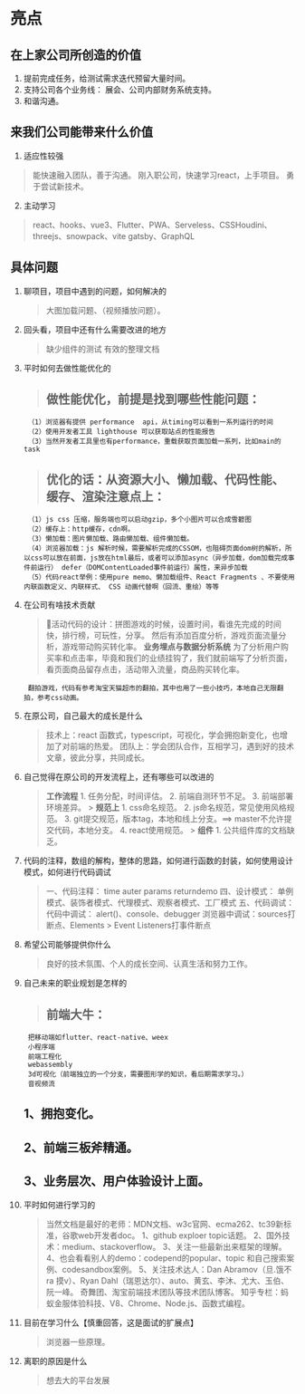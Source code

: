 # 亮点

## 在上家公司所创造的价值

1. 提前完成任务，给测试需求迭代预留大量时间。
2. 支持公司各个业务线：
   展会、公司内部财务系统支持。
3. 和谐沟通。

## 来我们公司能带来什么价值

1. 适应性较强
  > 能快速融入团队，善于沟通。
  > 刚入职公司，快速学习react，上手项目。
  > 勇于尝试新技术。

2. 主动学习
  > react、hooks、vue3、Flutter、PWA、Serveless、CSSHoudini、threejs、snowpack、vite
  > gatsby、GraphQL

## 具体问题

1. 聊项目，项目中遇到的问题，如何解决的
	>  大图加载问题、（视频播放问题）。
	
2. 回头看，项目中还有什么需要改进的地方
	>   缺少组件的测试
	 	有效的整理文档
	 	 
3. 平时如何去做性能优化的
	> ## 做性能优化，前提是找到哪些性能问题：
		（1）浏览器有提供 performance  api，从timing可以看到一系列运行的时间
		（2）使用开发者工具 lighthouse 可以获取站点的性能报告
		（3）当然开发者工具里也有performance，重载获取页面加载一系列，比如main的task

	> ## 优化的话：从资源大小、懒加载、代码性能、缓存、渲染注意点上：
	 	（1）js css 压缩，服务端也可以启动gzip，多个小图片可以合成雪碧图
	 	（2）缓存上：http缓存，cdn啊。
	 	（3）懒加载：图片懒加载、路由懒加载、组件懒加载。
	 	（4）浏览器加载：js 解析时候，需要解析完成的CSSOM，也阻碍页面dom树的解析，所以css可以放在前面，js放在html最后，或者可以添加async（异步加载，dom加载完成事件前运行） defer（DOMContentLoaded事件前运行）属性，来异步加载
	 	（5）代码react举例：使用pure memo、懒加载组件、React Fragments 、不要使用内联函数定义、内联样式、 CSS 动画代替啊（回流、重绘）等等

4. 在公司有啥技术贡献
	> 活动代码的设计：拼图游戏的时候，设置时间，看谁先完成的时间快，排行榜，可玩性，分享。
        然后有添加百度分析，游戏页面流量分析，游戏带动购买转化率。
     > **业务埋点与数据分析系统**
        为了分析用户购买率和点击率，毕竟和我们的业绩挂钩了，我们就前端写了分析页面，看页面商品留存点击，活动带入流量，商品购买转化率。

        翻拍游戏，代码有参考淘宝天猫超市的翻拍，其中也用了一些小技巧，本地自己无限翻拍，参考css动画。
	
5. 在原公司，自己最大的成长是什么
	> 技术上：react 函数式，typescript，可视化，学会拥抱新变化，也增加了对前端的热爱。
	> 团队上：学会团队合作，互相学习，遇到好的技术文章，彼此分享，共同成长。

6. 自己觉得在原公司的开发流程上，还有哪些可以改进的

	 > **工作流程**
		   1. 任务分配，时间评估。
		   2. 前端自测环节不足。
		   3. 前端部署环境差异。
		> **规范上**
		   1. css命名规范。
		   2. js命名规范，常见使用风格规范。
		   3. git提交规范，版本tag，本地和线上分支。==> master不允许提交代码，本地分支。
		   4. react使用规范。
		> **组件**
		   1. 公共组件库的文档缺乏。


7. 代码的注释，数组的解构，整体的思路，如何进行函数的封装，如何使用设计模式，如何进行代码调试
 	> 一、代码注释：
 		time auter params returndemo
	> 四、设计模式： 单例模式、装饰者模式、代理模式、观察者模式、工厂模式
	> 五、代码调试：
			代码中调试： alert()、console、debugger
			浏览器中调试：sources打断点、Elements > Event Listeners打事件断点
	
8. 希望公司能够提供你什么
	> 良好的技术氛围、个人的成长空间、认真生活和努力工作。
	
9. 自己未来的职业规划是怎样的
	> ## 前端大牛：
		把移动端如flutter、react-native、weex
		小程序端
		前端工程化
		webassembly 
		3d可视化（前端独立的一个分支，需要图形学的知识，看后期需求学习。）
		音视频流
		
    ## 1、拥抱变化。
    ## 2、前端三板斧精通。
    ## 3、业务层次、用户体验设计上面。

10. 平时如何进行学习的
	>  当然文档是最好的老师：MDN文档、w3c官网、ecma262、tc39新标准，谷歌web开发者doc。
	 	1、github exploer topic话题。
		2、国外技术：medium、stackoverflow。
		3、关注一些最新出来框架的理解。	
		4、也会看看别人的demo：codepend的popular、topic 和自己搜索案例、codesandbox案例。
		5、关注技术达人：Dan Abramov（旦.饿不ra 摸v）、Ryan Dahl（瑞恩达尔）、auto、黄玄、李沐、尤大、玉伯、阮一峰。
		奇舞团、淘宝前端技术团队等技术团队博客。
		知乎专栏：蚂蚁金服体验科技、V8、Chrome、Node.js、函数式编程。
			
11. 目前在学习什么【慎重回答，这是面试的扩展点】
	> 浏览器一些原理。
		
12. 离职的原因是什么
	> 想去大的平台发展
	